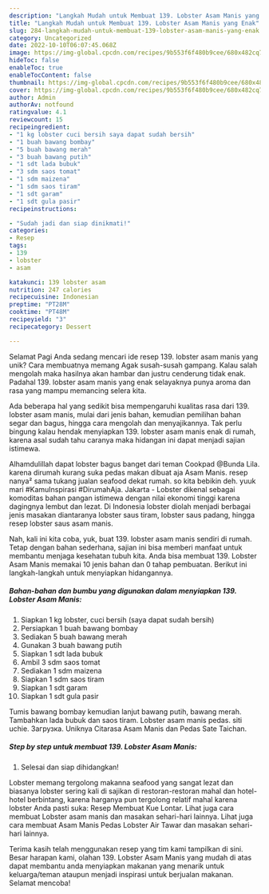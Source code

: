 ```yaml
---
description: "Langkah Mudah untuk Membuat 139. Lobster Asam Manis yang Enak"
title: "Langkah Mudah untuk Membuat 139. Lobster Asam Manis yang Enak"
slug: 284-langkah-mudah-untuk-membuat-139-lobster-asam-manis-yang-enak
category: Uncategorized
date: 2022-10-10T06:07:45.068Z
image: https://img-global.cpcdn.com/recipes/9b553f6f480b9cee/680x482cq70/139-lobster-asam-manis-foto-resep-utama.jpg
hideToc: false
enableToc: true
enableTocContent: false
thumbnail: https://img-global.cpcdn.com/recipes/9b553f6f480b9cee/680x482cq70/139-lobster-asam-manis-foto-resep-utama.jpg
cover: https://img-global.cpcdn.com/recipes/9b553f6f480b9cee/680x482cq70/139-lobster-asam-manis-foto-resep-utama.jpg
author: Admin
authorAv: notfound
ratingvalue: 4.1
reviewcount: 15
recipeingredient:
- "1 kg lobster cuci bersih saya dapat sudah bersih"
- "1 buah bawang bombay"
- "5 buah bawang merah"
- "3 buah bawang putih"
- "1 sdt lada bubuk"
- "3 sdm saos tomat"
- "1 sdm maizena"
- "1 sdm saos tiram"
- "1 sdt garam"
- "1 sdt gula pasir"
recipeinstructions:

- "Sudah jadi dan siap dinikmati!"
categories:
- Resep
tags:
- 139
- lobster
- asam

katakunci: 139 lobster asam 
nutrition: 247 calories
recipecuisine: Indonesian
preptime: "PT28M"
cooktime: "PT48M"
recipeyield: "3"
recipecategory: Dessert

---
```



Selamat Pagi Anda sedang mencari ide resep 139. lobster asam manis yang unik? Cara membuatnya memang Agak susah-susah gampang. Kalau salah mengolah maka hasilnya akan hambar dan justru cenderung tidak enak. Padahal 139. lobster asam manis yang enak selayaknya punya aroma dan rasa yang mampu memancing selera kita.


Ada beberapa hal yang sedikit bisa mempengaruhi kualitas rasa dari 139. lobster asam manis, mulai dari jenis bahan, kemudian pemilihan bahan segar dan bagus, hingga cara mengolah dan menyajikannya. Tak perlu bingung kalau hendak menyiapkan 139. lobster asam manis enak di rumah, karena asal sudah tahu caranya maka hidangan ini dapat menjadi sajian istimewa.

Alhamdulillah dapat lobster bagus banget dari teman Cookpad @Bunda Lila. karena dirumah kurang suka pedas makan dibuat aja Asam Manis. resep nanya² sama tukang jualan seafood dekat rumah. so kita bebikin deh. yuuk mari #KamuInspirasi #DirumahAja. Jakarta - Lobster dikenal sebagai komoditas bahan pangan istimewa dengan nilai ekonomi tinggi karena dagingnya lembut dan lezat. Di Indonesia lobster diolah menjadi berbagai jenis masakan diantaranya lobster saus tiram, lobster saus padang, hingga resep lobster saus asam manis.


Nah, kali ini kita coba, yuk, buat 139. lobster asam manis sendiri di rumah. Tetap dengan bahan sederhana, sajian ini bisa memberi manfaat untuk membantu menjaga kesehatan tubuh kita. Anda bisa membuat 139. Lobster Asam Manis memakai 10 jenis bahan dan 0 tahap pembuatan. Berikut ini langkah-langkah untuk menyiapkan hidangannya.

<!--inarticleads1-->

##### Bahan-bahan dan bumbu yang digunakan dalam menyiapkan 139. Lobster Asam Manis:

1. Siapkan 1 kg lobster, cuci bersih (saya dapat sudah bersih)
1. Persiapkan 1 buah bawang bombay
1. Sediakan 5 buah bawang merah
1. Gunakan 3 buah bawang putih
1. Siapkan 1 sdt lada bubuk
1. Ambil 3 sdm saos tomat
1. Sediakan 1 sdm maizena
1. Siapkan 1 sdm saos tiram
1. Siapkan 1 sdt garam
1. Siapkan 1 sdt gula pasir


Tumis bawang bombay kemudian lanjut bawang putih, bawang merah. Tambahkan lada bubuk dan saos tiram. Lobster asam manis pedas. siti uchie. Загрузка. Uniknya Citarasa Asam Manis dan Pedas Sate Taichan. 

<!--inarticleads2-->

##### Step by step untuk membuat 139. Lobster Asam Manis:


1. Selesai dan siap dihidangkan!

Lobster memang tergolong makanna seafood yang sangat lezat dan biasanya lobster sering kali di sajikan di restoran-restoran mahal dan hotel-hotel berbintang, karena harganya pun tergolong relatif mahal karena lobster Anda pasti suka: Resep Membuat Kue Lontar. Lihat juga cara membuat Lobster asam manis dan masakan sehari-hari lainnya. Lihat juga cara membuat Asam Manis Pedas Lobster Air Tawar dan masakan sehari-hari lainnya. 

Terima kasih telah menggunakan resep yang tim kami tampilkan di sini. Besar harapan kami, olahan 139. Lobster Asam Manis yang mudah di atas dapat membantu anda menyiapkan makanan yang menarik untuk keluarga/teman ataupun menjadi inspirasi untuk berjualan makanan. Selamat mencoba!

